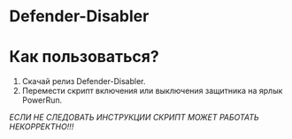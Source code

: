 # Defender-Disabler


# Как пользоваться?
1. Скачай релиз Defender-Disabler.
2. Перемести скрипт включения или выключения защитника на ярлык PowerRun.


*ЕСЛИ НЕ СЛЕДОВАТЬ ИНСТРУКЦИИ СКРИПТ МОЖЕТ РАБОТАТЬ НЕКОРРЕКТНО!!!*
